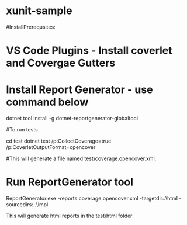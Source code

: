 # xunit-sample

#InstallPrerequsites:

# VS Code Plugins - Install coverlet and Covergae Gutters

# Install Report Generator - use command below

dotnet tool install -g dotnet-reportgenerator-globaltool

#To run tests

cd test
dotnet test /p:CollectCoverage=true /p:CoverletOutputFormat=opencover

#This will generate a file named test\coverage.opencover.xml.

# Run ReportGenerator tool
ReportGenerator.exe -reports:coverage.opencover.xml -targetdir:.\html -sourcedirs:..\impl

This will generate html reports in the test\html folder
